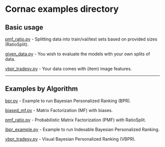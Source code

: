 # Cornac examples directory

## Basic usage

[pmf_ratio.py](pmf_ratio.py) - Splitting data into train/val/test sets based on provided sizes (RatioSplit).

[given_data.py](given_data.py) - You wish to evaluate the models with your own splits of data.

[vbpr_tradesy.py](vbpr_tradesy.py) - Your data comes with (item) image features.

----

## Examples by Algorithm

[bpr.py](bpr.py) - Example to run Bayesian Personalized Ranking (BPR).

[biased_mf.py](biased_mf.py) - Matrix Factorization (MF) with biases.

[pmf_ratio.py](pmf_ratio.py) - Probabilistic Matrix Factorization (PMF) with RatioSplit.

[ibpr_example.py](ibpr_example.py) - Example to run Indexable Bayesian Personalized Ranking.

[vbpr_tradesy.py](vbpr_tradesy.py) - Visual Bayesian Personalized Ranking (VBPR).
